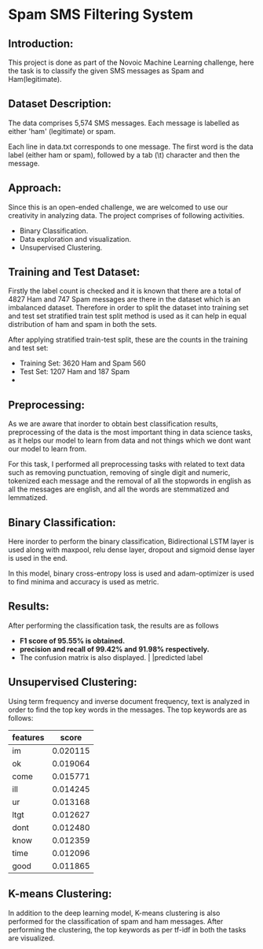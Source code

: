 # **Spam SMS Filtering System**

## **Introduction:**
This project is done as part of the Novoic Machine Learning challenge, here the task is to classify the given SMS messages as Spam and Ham(legitimate).

## **Dataset Description:**
The data comprises 5,574 SMS messages. Each message is labelled as either 'ham' (legitimate) or spam.

Each line in data.txt corresponds to one message. The first word is the data label (either ham or spam), followed by a tab (\t) character and then the message.

## **Approach:**

Since this is an open-ended challenge, we are welcomed to use our creativity in analyzing data. The project comprises of following activities.
* Binary Classification.
* Data exploration and visualization.
* Unsupervised Clustering.

## **Training and Test Dataset:**

Firstly the label count is checked and it is known that there are a total of 4827 Ham and 747 Spam messages are there in the dataset which is an imbalanced dataset. Therefore in order to split the dataset into training set  and test set stratified train test split method is used as it can help in equal distribution of ham and spam in both the sets.

After applying stratified train-test split, these are the counts in the training and test set:
* Training Set: 3620 Ham and Spam 560
* Test Set: 1207 Ham and 187 Spam 
*
## **Preprocessing:**

As we are aware that inorder to obtain best classification results, preprocessing of the data is the most important thing in data science tasks, as it helps our model to learn from data and not things which we dont want our model to learn from.

For this task, I performed all preprocessing tasks with related to text data such as removing punctuation, removing of single digit and numeric, tokenized each message and the removal of all the stopwords in english as all the messages are english, and all the words are stemmatized and lemmatized.

## **Binary Classification:**

Here inorder to perform the binary classification, Bidirectional LSTM layer is used along with maxpool, relu dense layer, dropout  and sigmoid dense layer is used in the end.

In this model, binary cross-entropy loss is used and adam-optimizer is used to find minima and accuracy is used as metric.

## **Results:**
After performing the classification task, the results are as follows
* **F1 score of 95.55% is obtained.**
* **precision and recall of 99.42% and 91.98% respectively.**
* The confusion matrix is also displayed.
  |   |predicted label


## **Unsupervised Clustering:**

Using term frequency and inverse document frequency, text is analyzed in order to find the top key words in the messages.
The top keywords are as follows:

|features |    score|
|-----|-----|
|im | 0.020115|
|ok | 0.019064|
|come|0.015771|
|ill|0.014245|
|ur|0.013168|
|ltgt|0.012627|
|dont|0.012480|
|know|0.012359|
|time |0.012096|
|good |0.011865|

## **K-means Clustering:**

In addition to the deep learning model, K-means clustering is also performed for the classification of spam and ham messages. After performing the clustering, the top keywords as per tf-idf in both the tasks are visualized.






